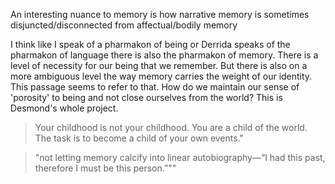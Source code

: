 An interesting nuance to memory is how narrative memory is sometimes disjuncted/disconnected from affectual/bodily memory

I think like I speak of a pharmakon of being or Derrida speaks of the pharmakon of language there is also the pharmakon of memory. There is a level of necessity for our being that we remember. But there is also on a more ambiguous level the way memory carries the weight of our identity. This passage seems to refer to that. How do we maintain our sense of 'porosity' to being and not close ourselves from the world? This is Desmond's whole project.

>Your childhood is not your childhood. You are a child of the world. The task is to become a child of your own events."

>"not letting memory calcify into linear autobiography—“I had this past, therefore I must be this person.”""